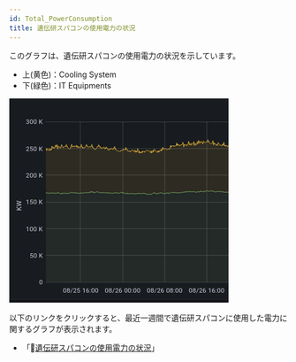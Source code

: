 ```yaml
---
id: Total_PowerConsumption
title: 遺伝研スパコンの使用電力の状況
---
```


このグラフは、遺伝研スパコンの使用電力の状況を示しています。

- 上(黄色)：Cooling System
- 下(緑色)：IT Equipments

![](Total_PowerConsumption.png)


以下のリンクをクリックすると、最近一週間で遺伝研スパコンに使用した電力に関するグラフが表示されます。

- 「&#x1f517;<a href="https://sc2.ddbj.nig.ac.jp/grafana/dashboard/snapshot/nugLTnQVa9KnAbKdrgInlU0MQkVMXqj7?orgId=1&kiosk">遺伝研スパコンの使用電力の状況</a>」
